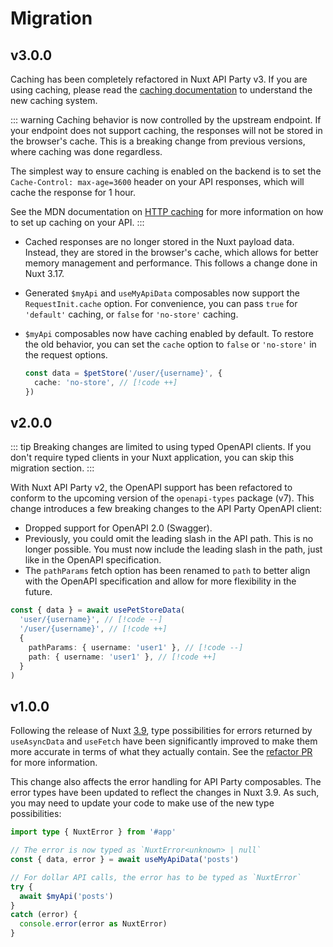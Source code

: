 # Migration

## v3.0.0

Caching has been completely refactored in Nuxt API Party v3. If you are using caching, please read the [caching documentation](/guides/caching-strategies) to understand the new caching system.

::: warning
Caching behavior is now controlled by the upstream endpoint. If your endpoint does not support caching, the responses will not be stored in the browser's cache. This is a breaking change from previous versions, where caching was done regardless.

The simplest way to ensure caching is enabled on the backend is to set the `Cache-Control: max-age=3600` header on your API responses, which will cache the response for 1 hour.

See the MDN documentation on [HTTP caching](https://developer.mozilla.org/en-US/docs/Web/HTTP/Caching) for more information on how to set up caching on your API.
:::

- Cached responses are no longer stored in the Nuxt payload data. Instead, they are stored in the browser's cache, which allows for better memory management and performance. This follows a change done in Nuxt 3.17.
- Generated `$myApi` and `useMyApiData` composables now support the `RequestInit.cache` option. For convenience, you can pass `true` for `'default'` caching, or `false` for `'no-store'` caching.
- `$myApi` composables now have caching enabled by default. To restore the old behavior, you can set the `cache` option to `false` or `'no-store'` in the request options.

  ```ts
  const data = $petStore('/user/{username}', {
    cache: 'no-store', // [!code ++]
  })
  ```

## v2.0.0

::: tip
Breaking changes are limited to using typed OpenAPI clients. If you don't require typed clients in your Nuxt application, you can skip this migration section.
:::

With Nuxt API Party v2, the OpenAPI support has been refactored to conform to the upcoming version of the `openapi-types` package (v7). This change introduces a few breaking changes to the API Party OpenAPI client:

- Dropped support for OpenAPI 2.0 (Swagger).
- Previously, you could omit the leading slash in the API path. This is no longer possible. You must now include the leading slash in the path, just like in the OpenAPI specification.
- The `pathParams` fetch option has been renamed to `path` to better align with the OpenAPI specification and allow for more flexibility in the future.

```ts
const { data } = await usePetStoreData(
  'user/{username}', // [!code --]
  '/user/{username}', // [!code ++]
  {
    pathParams: { username: 'user1' }, // [!code --]
    path: { username: 'user1' }, // [!code ++]
  }
)
```

## v1.0.0

Following the release of Nuxt [3.9](https://github.com/nuxt/nuxt/releases/tag/v3.9.0), type possibilities for errors returned by `useAsyncData` and `useFetch` have been significantly improved to make them more accurate in terms of what they actually contain. See the [refactor PR](https://github.com/nuxt/nuxt/pull/24396) for more information.

This change also affects the error handling for API Party composables. The error types have been updated to reflect the changes in Nuxt 3.9. As such, you may need to update your code to make use of the new type possibilities:

```ts
import type { NuxtError } from '#app'

// The error is now typed as `NuxtError<unknown> | null`
const { data, error } = await useMyApiData('posts')

// For dollar API calls, the error has to be typed as `NuxtError`
try {
  await $myApi('posts')
}
catch (error) {
  console.error(error as NuxtError)
}
```
